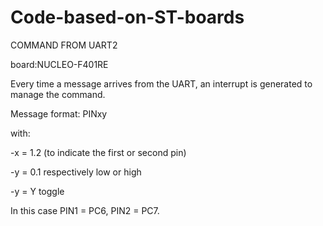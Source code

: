 # Code-based-on-ST-boards
COMMAND FROM UART2

board:NUCLEO-F401RE

Every time a message arrives from the UART, an interrupt is generated to manage the command.

Message format:
PINxy

with:

-x = 1.2 (to indicate the first or second pin)

-y = 0.1 respectively low or high

-y = Y toggle

In this case PIN1 = PC6, PIN2 = PC7.

